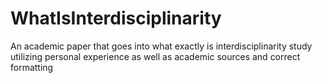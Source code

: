 # WhatIsInterdisciplinarity
An academic paper that goes into what exactly is interdisciplinarity study utilizing personal experience as well as academic sources and correct formatting

